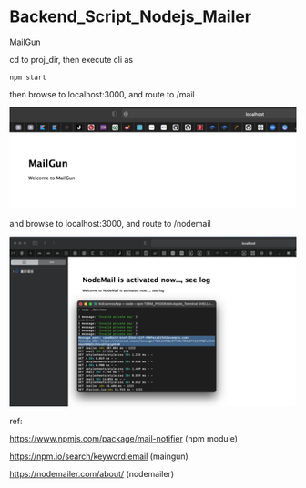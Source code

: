 # Backend_Script_Nodejs_Mailer
MailGun

cd to proj_dir, then execute cli as 

    npm start
    
then browse to localhost:3000, and route to /mail

![](https://raw.githubusercontent.com/QueenieCplusplus/Backend_Script_Nodejs_Mailer/main/output2.png)

and browse to localhost:3000, and route to /nodemail

![](https://raw.githubusercontent.com/QueenieCplusplus/Backend_Script_Nodejs_Mailer/main/output3.png)

ref:   

https://www.npmjs.com/package/mail-notifier (npm module)
  
https://npm.io/search/keyword:email (maingun)

https://nodemailer.com/about/ (nodemailer)
